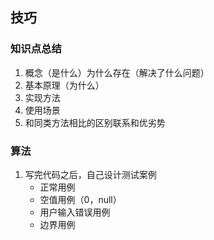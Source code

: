 ## 技巧

### 知识点总结

1. 概念（是什么）为什么存在（解决了什么问题）
2. 基本原理（为什么）
3. 实现方法
4. 使用场景
5. 和同类方法相比的区别联系和优劣势

### 算法

1. 写完代码之后，自己设计测试案例
   + 正常用例
   + 空值用例（0，null）
   + 用户输入错误用例
   + 边界用例
